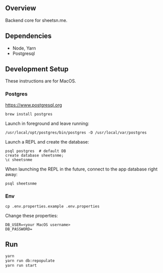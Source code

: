 ## Overview

Backend core for sheetsn.me.

## Dependencies

- Node, Yarn
- Postgresql

## Development Setup

These instructions are for MacOS.

### Postgres
https://www.postgresql.org

    brew install postgres

Launch in foreground and leave running:

    /usr/local/opt/postgres/bin/postgres -D /usr/local/var/postgres

Launch a REPL and create the database:

    psql postgres  # default DB
    create database sheetsnme;
    \c sheetsnme

When launching the REPL in the future, connect to the app database right away:

    psql sheetsnme

### Env

    cp .env.properties.example .env.properties

Change these properties:

```
DB_USER=<your MacOS username>
DB_PASSWORD=
```

## Run

```bash
yarn
yarn run db:repopulate
yarn run start
```
